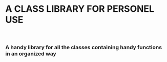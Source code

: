 <b><h1>A CLASS LIBRARY FOR PERSONEL USE</h1></b>
<br/>
<p><h3>A handy library for all the classes containing handy functions in an organized way</h3></p>
